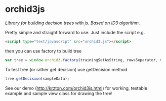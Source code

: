 orchid3js
=========

*Library for building decision trees with js. Based on ID3 algorithm*.


Pretty simple and straight forward to use. Just include the script e.g.
```html
<script type="text/javascript" src="orchid3.js"></script>
```
then you can use factory to build tree
```javascript
var tree = window.orchid3.factory(trainingSetAsString, rowsSeparator, valuesSeparator);
```
To test tree (or rather get decision) use getDecision method
```javascript
tree.getDecision(sampleData);
```

See our demo (http://krzton.com/orchid3js.html) for working, testable example and sample view class for drawing the tree!